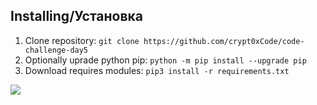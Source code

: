 
## Installing/Установка
1. Clone repository: `git clone https://github.com/crypt0xCode/code-challenge-day5`
2. Optionally uprade python pip: `python -m pip install --upgrade pip`
3. Download requires modules: `pip3 install -r requirements.txt`

<img src="https://i.imgur.com/ENrj5lB.jpeg">